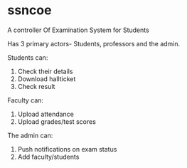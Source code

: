 # ssncoe
A  controller Of Examination System for Students

Has 3 primary actors- Students, professors and the admin. 

Students can:
  1. Check their details 
  2. Download hallticket 
  3. Check result 
  
Faculty can:
  1. Upload attendance 
  2. Upload grades/test scores 
  
The admin can: 
  1. Push notifications on exam status 
  2. Add faculty/students 
